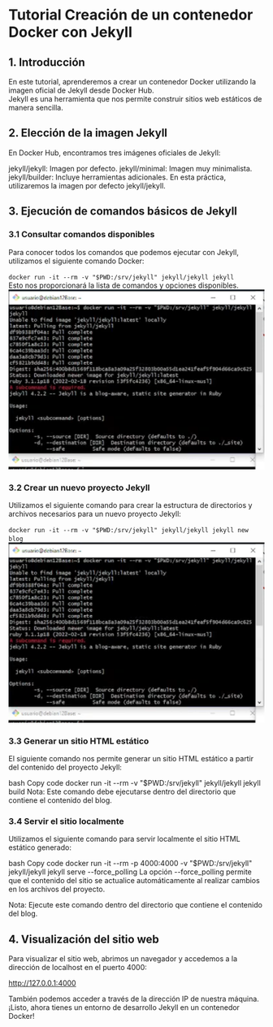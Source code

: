 
# Tutorial Creación de un contenedor Docker con Jekyll
## 1. Introducción
En este tutorial, aprenderemos a crear un contenedor Docker utilizando la imagen oficial de Jekyll desde Docker Hub.   
Jekyll es una herramienta que nos permite construir sitios web estáticos de manera sencilla.

## 2. Elección de la imagen Jekyll
En Docker Hub, encontramos tres imágenes oficiales de Jekyll:

jekyll/jekyll: Imagen por defecto.
jekyll/minimal: Imagen muy minimalista.
jekyll/builder: Incluye herramientas adicionales.
En esta práctica, utilizaremos la imagen por defecto jekyll/jekyll.

## 3. Ejecución de comandos básicos de Jekyll
### 3.1 Consultar comandos disponibles
Para conocer todos los comandos que podemos ejecutar con Jekyll, utilizamos el siguiente comando Docker:   


` docker run -it --rm -v "$PWD:/srv/jekyll" jekyll/jekyll jekyll `    
Esto nos proporcionará la lista de comandos y opciones disponibles.
![](img/DockersJekyll1.jpg)
### 3.2 Crear un nuevo proyecto Jekyll
Utilizamos el siguiente comando para crear la estructura de directorios y archivos necesarios para un nuevo proyecto Jekyll:


` docker run -it --rm -v "$PWD:/srv/jekyll" jekyll/jekyll jekyll new blog `
![](img/DockersJekyll1.jpg)
### 3.3 Generar un sitio HTML estático
El siguiente comando nos permite generar un sitio HTML estático a partir del contenido del proyecto Jekyll:

bash
Copy code
docker run -it --rm -v "$PWD:/srv/jekyll" jekyll/jekyll jekyll build
Nota: Este comando debe ejecutarse dentro del directorio que contiene el contenido del blog.

### 3.4 Servir el sitio localmente
Utilizamos el siguiente comando para servir localmente el sitio HTML estático generado:

bash
Copy code
docker run -it --rm -p 4000:4000 -v "$PWD:/srv/jekyll" jekyll/jekyll jekyll serve --force_polling
La opción --force_polling permite que el contenido del sitio se actualice automáticamente al realizar cambios en los archivos del proyecto.

Nota: Ejecute este comando dentro del directorio que contiene el contenido del blog.

## 4. Visualización del sitio web
Para visualizar el sitio web, abrimos un navegador y accedemos a la dirección de localhost en el puerto 4000:

http://127.0.0.1:4000

También podemos acceder a través de la dirección IP de nuestra máquina. ¡Listo, ahora tienes un entorno de desarrollo Jekyll en un contenedor Docker!





